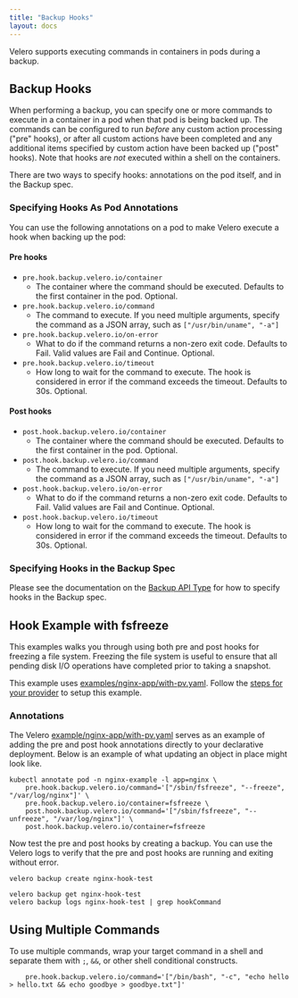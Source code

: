 ```yaml
---
title: "Backup Hooks"
layout: docs
---
```


Velero supports executing commands in containers in pods during a backup.

## Backup Hooks

When performing a backup, you can specify one or more commands to execute in a container in a pod
when that pod is being backed up. The commands can be configured to run *before* any custom action
processing ("pre" hooks), or after all custom actions have been completed and any additional items
specified by custom action have been backed up ("post" hooks). Note that hooks are _not_ executed within a shell
on the containers.

There are two ways to specify hooks: annotations on the pod itself, and in the Backup spec.

### Specifying Hooks As Pod Annotations

You can use the following annotations on a pod to make Velero execute a hook when backing up the pod:

#### Pre hooks

* `pre.hook.backup.velero.io/container`
  * The container where the command should be executed. Defaults to the first container in the pod. Optional.
* `pre.hook.backup.velero.io/command`
  * The command to execute. If you need multiple arguments, specify the command as a JSON array, such as `["/usr/bin/uname", "-a"]`
* `pre.hook.backup.velero.io/on-error`
  * What to do if the command returns a non-zero exit code.  Defaults to Fail. Valid values are Fail and Continue. Optional.
* `pre.hook.backup.velero.io/timeout`
  * How long to wait for the command to execute. The hook is considered in error if the command exceeds the timeout. Defaults to 30s. Optional.


#### Post hooks

* `post.hook.backup.velero.io/container`
  * The container where the command should be executed. Defaults to the first container in the pod. Optional.
* `post.hook.backup.velero.io/command`
  * The command to execute. If you need multiple arguments, specify the command as a JSON array, such as `["/usr/bin/uname", "-a"]`
* `post.hook.backup.velero.io/on-error`
  * What to do if the command returns a non-zero exit code.  Defaults to Fail. Valid values are Fail and Continue. Optional.
* `post.hook.backup.velero.io/timeout`
  * How long to wait for the command to execute. The hook is considered in error if the command exceeds the timeout. Defaults to 30s. Optional.

### Specifying Hooks in the Backup Spec

Please see the documentation on the [Backup API Type][1] for how to specify hooks in the Backup
spec.

## Hook Example with fsfreeze

This examples walks you through using both pre and post hooks for freezing a file system. Freezing the
file system is useful to ensure that all pending disk I/O operations have completed prior to taking a snapshot.

This example uses [examples/nginx-app/with-pv.yaml][2]. Follow the [steps for your provider][3] to
setup this example.

### Annotations

The Velero [example/nginx-app/with-pv.yaml][2] serves as an example of adding the pre and post hook annotations directly
to your declarative deployment. Below is an example of what updating an object in place might look like.

```shell
kubectl annotate pod -n nginx-example -l app=nginx \
    pre.hook.backup.velero.io/command='["/sbin/fsfreeze", "--freeze", "/var/log/nginx"]' \
    pre.hook.backup.velero.io/container=fsfreeze \
    post.hook.backup.velero.io/command='["/sbin/fsfreeze", "--unfreeze", "/var/log/nginx"]' \
    post.hook.backup.velero.io/container=fsfreeze
```

Now test the pre and post hooks by creating a backup. You can use the Velero logs to verify that the pre and post
hooks are running and exiting without error.

```shell
velero backup create nginx-hook-test

velero backup get nginx-hook-test
velero backup logs nginx-hook-test | grep hookCommand
```

## Using Multiple Commands

To use multiple commands, wrap your target command in a shell and separate them with `;`, `&&`, or other shell conditional constructs.

```shell
    pre.hook.backup.velero.io/command='["/bin/bash", "-c", "echo hello > hello.txt && echo goodbye > goodbye.txt"]'
```


[1]: api-types/backup.md
[2]: https://github.com/adi-bhardwaj/velero-modified/blob/main/examples/nginx-app/with-pv.yaml
[3]: cloud-common.md
